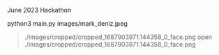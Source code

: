 June 2023 Hackathon

python3 main.py images/mark_deniz.jpeg
> ./images/cropped/cropped_1687903971.144358_0_face.png
open ./images/cropped/cropped_1687903971.144358_0_face.png
